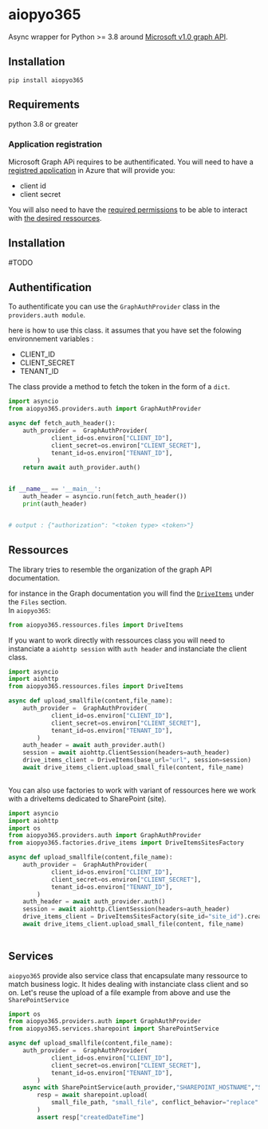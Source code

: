# aiopyo365

Async wrapper for Python >= 3.8 around [Microsoft v1.0 graph API](https://learn.microsoft.com/en-us/graph/api/overview?view=graph-rest-1.0&preserve-view=true).


## Installation

`pip install aiopyo365`


## Requirements

python 3.8 or greater

### Application registration
Microsoft Graph APi requires to be authentificated. You will need to 
have a [registred application](https://learn.microsoft.com/en-us/graph/auth-register-app-v2) in Azure that will provide you: 
* client id 
* client secret

You will also need to have the [required permissions](https://learn.microsoft.com/en-us/graph/permissions-reference) to be able to interact with  [the desired ressources](https://learn.microsoft.com/en-us/graph/api/overview?view=graph-rest-1.0&preserve-view=true). 


## Installation
#TODO

## Authentification

To authentificate you can use the `GraphAuthProvider` class in the `providers.auth module`.

here is how to use this class. it assumes that you have set the folowing environnement variables :

* CLIENT_ID
* CLIENT_SECRET
* TENANT_ID

The class provide a method to fetch the token in the
form of a `dict`.

```python
import asyncio
from aiopyo365.providers.auth import GraphAuthProvider

async def fetch_auth_header():
    auth_provider =  GraphAuthProvider(
            client_id=os.environ["CLIENT_ID"],
            client_secret=os.environ["CLIENT_SECRET"],
            tenant_id=os.environ["TENANT_ID"],
        )
    return await auth_provider.auth()


if __name__ == '__main__':
    auth_header = asyncio.run(fetch_auth_header())
    print(auth_header)


# output : {"authorization": "<token type> <token>"}
```

## Ressources
The library tries to resemble the organization of the graph API documentation.

for instance in the Graph documentation you will find the [`DriveItems`](https://learn.microsoft.com/en-us/graph/api/resources/driveitem?view=graph-rest-1.0) under the `Files` section.  
In  `aiopyo365`: 
```python
from aiopyo365.ressources.files import DriveItems
```
If you want to work directly with ressources class you will need to instanciate a `aiohttp session` with `auth header` and instanciate the client class.

```python
import asyncio
import aiohttp
from aiopyo365.ressources.files import DriveItems

async def upload_smallfile(content,file_name):
    auth_provider =  GraphAuthProvider(
            client_id=os.environ["CLIENT_ID"],
            client_secret=os.environ["CLIENT_SECRET"],
            tenant_id=os.environ["TENANT_ID"],
        )
    auth_header = await auth_provider.auth()
    session = await aiohttp.ClientSession(headers=auth_header)
    drive_items_client = DriveItems(base_url="url", session=session)
    await drive_items_client.upload_small_file(content, file_name)
    
```
You can also use factories
to work with variant of ressources
here we work with a driveItems dedicated to SharePoint (site).

```python
import asyncio
import aiohttp
import os
from aiopyo365.providers.auth import GraphAuthProvider
from aiopyo365.factories.drive_items import DriveItemsSitesFactory

async def upload_smallfile(content,file_name):
    auth_provider =  GraphAuthProvider(
            client_id=os.environ["CLIENT_ID"],
            client_secret=os.environ["CLIENT_SECRET"],
            tenant_id=os.environ["TENANT_ID"],
        )
    auth_header = await auth_provider.auth()
    session = await aiohttp.ClientSession(headers=auth_header)
    drive_items_client = DriveItemsSitesFactory(site_id="site_id").create(session=session)
    await drive_items_client.upload_small_file(content, file_name)
    
```

## Services

`aiopyo365` provide also service class that encapsulate many ressource to match business logic. It hides dealing with instanciate class client and so on.
Let's reuse the upload of a file example from above and use the `SharePointService`

```python
import os
from aiopyo365.providers.auth import GraphAuthProvider
from aiopyo365.services.sharepoint import SharePointService

async def upload_smallfile(content,file_name):
    auth_provider =  GraphAuthProvider(
            client_id=os.environ["CLIENT_ID"],
            client_secret=os.environ["CLIENT_SECRET"],
            tenant_id=os.environ["TENANT_ID"],
        )
    async with SharePointService(auth_provider,"SHAREPOINT_HOSTNAME","SHAREPOINT_SITE") as sharepoint:
        resp = await sharepoint.upload(
            small_file_path, "small_file", conflict_behavior="replace"
        )
        assert resp["createdDateTime"]
    
```